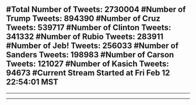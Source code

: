 #Total Number of Tweets: 2730004 
#Number of Trump Tweets: 894390
#Number of Cruz Tweets: 539717
#Number of Clinton Tweets: 341332
#Number of Rubio Tweets: 283911
#Number of Jeb! Tweets: 256033
#Number of Sanders Tweets: 198983
#Number of Carson Tweets: 121027
#Number of Kasich Tweets: 94673
#Current Stream Started at Fri Feb 12 22:54:01 MST
---
---
---
